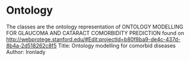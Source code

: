 # Ontology
The classes are the ontology representation of ONTOLOGY MODELLING FOR GLAUCOMA AND CATARACT COMORBIDITY PREDICTION found on 
http://webprotege.stanford.edu/#Edit:projectId=b80f8ba9-de4c-437d-8b4a-2d518262c8f5
Title: Ontology modelling for comorbid diseases
Author: Ironlady
